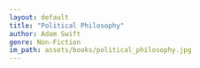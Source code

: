 ```yaml
---
layout: default
title: "Political Philosophy"
author: Adam Swift
genre: Non-Fiction
im_path: assets/books/political_philosophy.jpg
---
```

